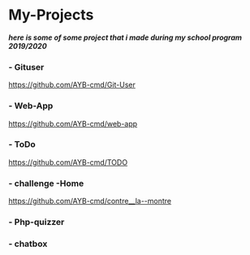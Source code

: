 # My-Projects
***here is some of some project that i made during my school program 2019/2020***

### - Gituser ###
https://github.com/AYB-cmd/Git-User

### - Web-App ###
https://github.com/AYB-cmd/web-app

### - ToDo ###
https://github.com/AYB-cmd/TODO

### - challenge -Home
https://github.com/AYB-cmd/contre__la--montre

### - Php-quizzer ###


### - chatbox ###

